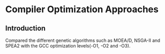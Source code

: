 # Compiler Optimization Approaches

## Introduction
Compared the different genetic algorithms such as MOEA/D, NSGA-II and SPEA2 
with the GCC optimization levels(-O1, -O2 and -O3).

